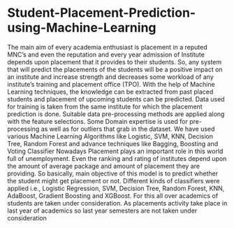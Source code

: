 # Student-Placement-Prediction-using-Machine-Learning
The main aim of every academia enthusiast is placement in a reputed MNC’s and even the reputation and every year admission of Institute depends upon placement that it provides to their students. So, any system that will predict the placements of the students will be a positive impact on an institute and increase strength and decreases some workload of any institute’s training and placement office (TPO). With the help of Machine Learning techniques, the knowledge can be extracted from past placed students and placement of upcoming students can be predicted. Data used for training is taken from the same institute for which the placement prediction is done. Suitable data pre-processing methods are applied along with the feature selections. Some Domain expertise is used for pre-processing as well as for outliers that grab in the dataset. We have used various Machine Learning Algorithms like Logistic, SVM, KNN, Decision Tree, Random Forest and advance techniques like Bagging, Boosting and Voting Classifier Nowadays Placement plays an important role in this world full of unemployment. Even the ranking and rating of institutes depend upon the amount of average package and amount of placement they are providing. So basically, main objective of this model is to predict whether the student might get placement or not. Different kinds of classifiers were applied i.e., Logistic Regression, SVM, Decision Tree, Random Forest, KNN, AdaBoost, Gradient Boosting and XGBoost. For this all over academics of students are taken under consideration. As placements activity take place in last year of academics so last year semesters are not taken under consideration

